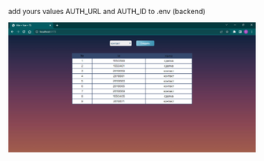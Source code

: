 add yours values AUTH_URL and AUTH_ID to .env (backend)

  ![preview](https://github.com/XCrones/test-crm/blob/main/preview/photo_2023-02-18_02-13-38.jpg)
